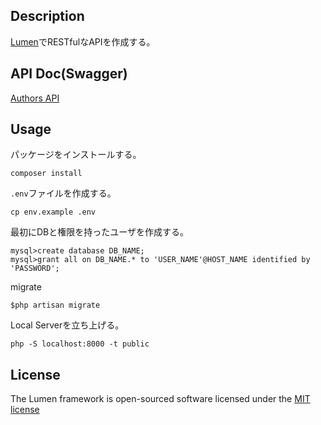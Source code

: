 ## Description

[Lumen](https://lumen.laravel.com/)でRESTfulなAPIを作成する。

## API Doc(Swagger)

[Authors API](https://app.swaggerhub.com/apis/Fendo181/Authors/1.0.0#/authors/post_authors)


## Usage

パッケージをインストールする。

```
composer install
```

`.env`ファイルを作成する。

```
cp env.example .env
````

最初にDBと権限を持ったユーザを作成する。

```
mysql>create database DB_NAME;
mysql>grant all on DB_NAME.* to 'USER_NAME'@HOST_NAME identified by 'PASSWORD';
```

migrate

```
$php artisan migrate
```

Local Serverを立ち上げる。

```
php -S localhost:8000 -t public
```


## License

The Lumen framework is open-sourced software licensed under the [MIT license](http://opensource.org/licenses/MIT)

